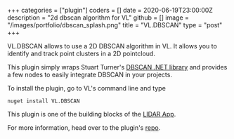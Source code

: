 +++
categories = ["plugin"]
coders = []
date = 2020-06-19T23:00:00Z
description = "2d dbscan algorithm for VL"
github = []
image = "/images/portfolio/dbscan_splash.png"
title = "VL.DBSCAN"
type = "post"
+++

VL.DBSCAN allows to use a 2D DBSCAN algorithm in VL. It allows you to identify and track point clusters in a 2D pointcloud.

This plugin simply wraps Stuart Turner's [DBSCAN .NET library](https://github.com/viceroypenguin/DBSCAN) and provides a few nodes to easily integrate DBSCAN in your projects.

To install the plugin, go to VL's command line and type

```
nuget install VL.DBSCAN
```

This plugin is one of the building blocks of the [LIDAR App](https://sebescudie.github.io/portfolio/lidar-app/).

For more information, head over to the plugin's [repo](https://github.com/sebescudie/VL.DBSCAN).